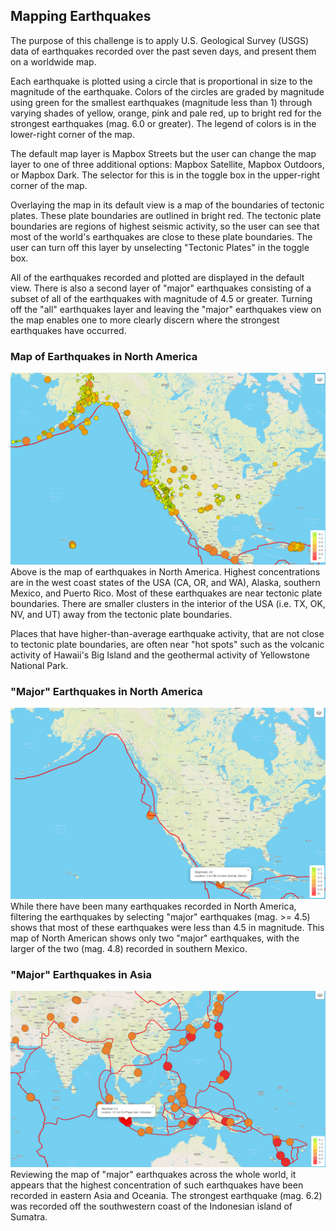 ## Mapping Earthquakes

The purpose of this challenge is to apply U.S. Geological Survey (USGS) data of earthquakes recorded over the past seven days, and present them on a worldwide map.

Each earthquake is plotted using a circle that is proportional in size to the magnitude of the earthquake. Colors of the circles are graded by magnitude using green for the smallest earthquakes (magnitude less than 1) through varying shades of yellow, orange, pink and pale red, up to bright red for the strongest earthquakes (mag. 6.0 or greater). The legend of colors is in the lower-right corner of the map.

The default map layer is Mapbox Streets but the user can change the map layer to one of three additional options: Mapbox Satellite, Mapbox Outdoors, or Mapbox Dark. The selector for this is in the toggle box in the upper-right corner of the map.

Overlaying the map in its default view is a map of the boundaries of tectonic plates. These plate boundaries are outlined in bright red. The tectonic plate boundaries are regions of highest seismic activity, so the user can see that most of the world's earthquakes are close to these plate boundaries. The user can turn off this layer by unselecting "Tectonic Plates" in the toggle box.

All of the earthquakes recorded and plotted are displayed in the default view. There is also a second layer of "major" earthquakes consisting of a subset of all of the earthquakes with magnitude of 4.5 or greater. Turning off the "all" earthquakes layer and leaving the "major" earthquakes view on the map enables one to more clearly discern where the strongest earthquakes have occurred. 

### Map of Earthquakes in North America
![Earthquakes_North_America](static/js/Earthquakes_North_America.png)
Above is the map of earthquakes in North America. Highest concentrations are in the west coast states of the USA (CA, OR, and WA), Alaska, southern Mexico, and Puerto Rico. Most of these earthquakes are near tectonic plate boundaries. There are smaller clusters in the interior of the USA (i.e. TX, OK, NV, and UT) away from the tectonic plate boundaries.

Places that have higher-than-average earthquake activity, that are not close to tectonic plate boundaries, are often near "hot spots" such as the volcanic activity of Hawaii's Big Island and the geothermal activity of Yellowstone National Park.
###  "Major" Earthquakes in North America
![Major_earthquakes_North_America](static/js/Major_earthquakes_North_America.png)
While there have been many earthquakes recorded in North America, filtering the earthquakes by selecting "major" earthquakes (mag. >= 4.5) shows that most of these earthquakes were less than 4.5 in magnitude. This map of North American shows only two "major" earthquakes, with the larger of the two (mag. 4.8) recorded in southern Mexico.
###  "Major" Earthquakes in Asia
![Major-Earthquakes](static/js/Major_earthquakes.png) 
Reviewing the map of "major" earthquakes across the whole world, it appears that the highest concentration of such earthquakes have been recorded in eastern Asia and Oceania. The strongest earthquake (mag. 6.2) was recorded off the southwestern coast of the Indonesian island of Sumatra. 
